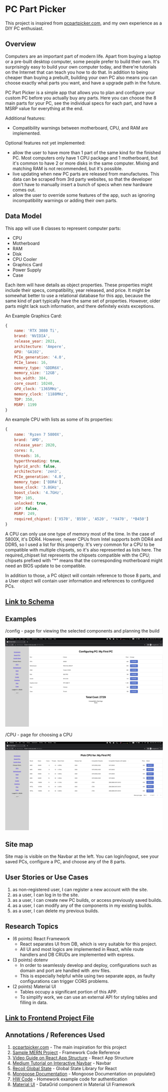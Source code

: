 # PC Part Picker 
This project is inspired from [pcpartpicker.com](pcpartpicker.com), and my own experience as a DIY PC enthusiast. 

## Overview

Computers are an important part of modern life. Apart from buying a laptop or a pre-built desktop computer, some people prefer to build their own. It's surprisingly easy to build your own computer today, and there're tutorials on the Internet that can teach you how to do that. In addition to being cheaper than buying a prebuilt, building your own PC also means you can choose exactly what parts you want, and have a upgrade path in the future. 

PC Part Picker is a simple app that allows you to plan and configure your custom PC before you actually buy any parts. Here you can choose the 8 main parts for your PC, see the individual specs for each part, and have a MSRP value for everything at the end. 

Additional features:
* Compatibility warnings between motherboard, CPU, and RAM are implemented. 

Optional features not yet implemented: 
* allow the user to have more than 1 part of the same kind for the finished PC. Most computers only have 1 CPU package and 1 motherboard, but it's common to have 2 or more disks in the same computer. Mixing and matching RAM is not recommended, but it's possible. 
* live updating when new PC parts are released from manufactures. This data can be scraped from 3rd party websites, so that the developer don't have to manually insert a bunch of specs when new hardware comes out.
* allow the user to override some features of the app, such as ignoring incompatibility warnings or adding their own parts. 

## Data Model

This app will use 8 classes to represent computer parts:
* CPU
* Motherboard
* RAM
* Disk
* CPU Cooler
* Graphics Card
* Power Supply
* Case

Each item will have details as object properties. These properties might include their specs, compatibility, year released, and price. 
It might be somewhat better to use a relational database for this app, because the same kind of part typically have the same set of properties. However, older parts might lack such information, and there definitely exists exceptions. 

An Example Graphics Card:

```javascript
{
	name: 'RTX 3080 Ti',
	brand: 'NVIDIA',
	release_year: 2021,
	architecture: 'Ampere',
	GPU: 'GA102',
	PCIe_generation: '4.0',
	PCIe_lanes: 16,
	memory_type: 'GDDR6X',
	memory_size: '12GB',
	bus_width: 384,
	core_count: 10240,
	GPU_clock: '1365MHz',
	memory_clock: '1188MHz',
	TDP: 350,
	MSRP: 1199
}
```

An example CPU with lists as some of its properties:

```javascript
{
	name: 'Ryzen 7 5800X',
	brand: 'AMD',
	release_year: 2020,
	cores: 8,
	threads: 16,
	hyperthreading: true,
	hybrid_arch: false,
	architecture: 'zen3',
	PCIe_generation: '4.0',
	memory_type: ['DDR4'],
	base_clock: '3.8GHz',
	boost_clock: '4.7GHz',
	TDP: 105,
	unlocked: true,
	iGP: false,
	MSRP: 249,
	required_chipset: ['X570', 'B550', 'A520', '*X470', '*B450']
}
```

A CPU can only use one type of memory most of the time. In the case of 5800X, it's DDR4. However, newer CPUs from Intel supports both DDR4 and DDR5, so I used a list for this property.
It's very common for a CPU to be compatible with multiple chipsets, so it's also represented as lists here. The required_chipset list represents the chipsets compatible with the CPU; chipsets prefixed with "*" means that the corresponding motherboard might need an BIOS update to be compatible. 

In addition to those, a PC object will contain reference to those 8 parts, and a User object will contain user information and references to configured PCs. 

## [Link to Schema](backend/db.mjs) 

## Examples

/config - page for viewing the selected components and planning the build

![config](documentation/config.png)

/CPU - page for choosing a CPU

![CPU](documentation/CPU.png)

## Site map

Site map is visible on the Navbar at the left. You can login/logout, see your saved PCs, configure a PC, and choose any of the 8 parts.

## User Stories or Use Cases

1. as non-registered user, I can register a new account with the site.
2. as a user, I can log in to the site.
3. as a user, I can create new PC builds, or access previously saved builds.
4. as a user, I can modify any of the components in my existing builds.
5. as a user, I can delete my previous builds.

## Research Topics

* (6 points) React Framework
	* React separates UI from DB, which is very suitable for this project.
	* All UI and most logics are implemented in React, while route handlers and DB CRUDs are implemented with express. 
* (3 points) dotenv
	* In order to seamlessly develop and deploy, configurations such as domain and port are handled with .env files.
	* This is especially helpful while using two separate apps, as faulty configurations can trigger CORS problems.
* (2 points) Material UI
	* Tables occupy a significant portion of this APP. 
	* To simplify work, we can use an external API for styling tables and filling in data. 

## [Link to Frontend Project File](frontend/src/App.js) 

## Annotations / References Used

1. [pcpartpicker.com](https://pcpartpicker.com/) - The main inspiration for this project
2. [Sample MERN Project](https://github.com/codrkai/node_react_mongodb_tutorial) - Framework Code Reference
3. [Video Guide on React App Structure](https://www.youtube.com/watch?v=3isCTSUdXaQ) - React App Structure
4. [Medium Tutorial on Interactive Navbar](https://medium.com/swlh/how-to-make-a-side-navigation-bar-in-reactjs-c90747f3410c) - Navbar
5. [Recoil Global State](https://recoiljs.org/) - Global State Library for React
6. [Mongoose Documentation](https://mongoosejs.com/docs/populate.html#populate_multiple_documents) - Mongoose Documentation on populate()
7. [HW Code](https://github.com/nyu-csci-ua-0467-001-002-fall-2022/homework05-lichang0824) - Homework example code for authentication
8. [Material UI](https://mui.com/material-ui/react-table/) - DataGrid component in Material UI Framework
